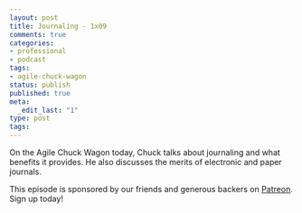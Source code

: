 ```yaml
---
layout: post
title: Journaling - 1x09
comments: true
categories:
- professional
- podcast
tags:
- agile-chuck-wagon
status: publish
published: true
meta:
  _edit_last: "1"
type: post
tags:
---
```

<p>On the Agile Chuck Wagon today, Chuck talks about journaling and what benefits it provides. He also discusses the merits of electronic and paper journals.</p>
<p>This episode is sponsored by our friends and generous backers on <a href="https://www.patreon.com/agilechuckwagon">Patreon</a>. Sign up today!</p>